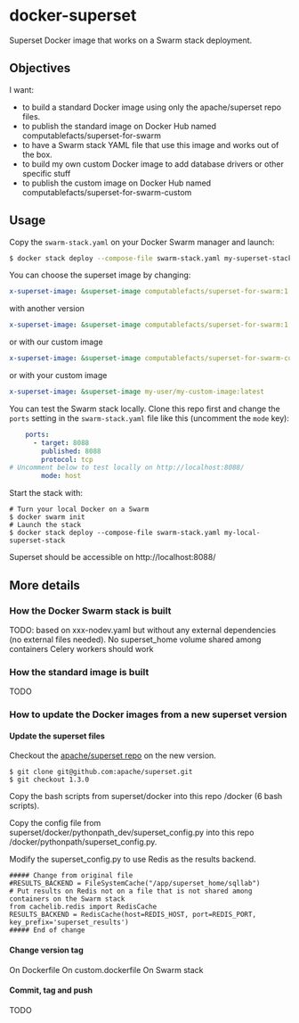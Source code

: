 # docker-superset
Superset Docker image that works on a Swarm stack deployment.

## Objectives 

I want:
* to build a standard Docker image using only the apache/superset repo files.
* to publish the standard image on Docker Hub named computablefacts/superset-for-swarm
* to have a Swarm stack YAML file that use this image and works out of the box.
* to build my own custom Docker image to add database drivers or other specific stuff
* to publish the custom image on Docker Hub named computablefacts/superset-for-swarm-custom

## Usage

Copy the `swarm-stack.yaml` on your Docker Swarm manager and launch:

```bash
$ docker stack deploy --compose-file swarm-stack.yaml my-superset-stack
```

You can choose the superset image by changing:
```yaml
x-superset-image: &superset-image computablefacts/superset-for-swarm:1.3.0
```
with another version
```yaml
x-superset-image: &superset-image computablefacts/superset-for-swarm:1.3.2
```
or with our custom image
```yaml
x-superset-image: &superset-image computablefacts/superset-for-swarm-custom:latest
```
or with your custom image
```yaml
x-superset-image: &superset-image my-user/my-custom-image:latest
```

You can test the Swarm stack locally. Clone this repo first and change the `ports` setting 
in the `swarm-stack.yaml` file like this (uncomment the `mode` key):
```yaml
    ports:
      - target: 8088
        published: 8088
        protocol: tcp
# Uncomment below to test locally on http://localhost:8088/
        mode: host
```
Start the stack with:
```shell
# Turn your local Docker on a Swarm
$ docker swarm init
# Launch the stack
$ docker stack deploy --compose-file swarm-stack.yaml my-local-superset-stack
```

Superset should be accessible on http://localhost:8088/

## More details

### How the Docker Swarm stack is built

TODO: based on xxx-nodev.yaml but without any external dependencies (no external files needed).
No superset_home volume shared among containers
Celery workers should work


### How the standard image is built

TODO

### How to update the Docker images from a new superset version

#### Update the superset files

Checkout the [apache/superset repo](https://github.com/apache/superset) on the new version.

```shell
$ git clone git@github.com:apache/superset.git
$ git checkout 1.3.0
```

Copy the bash scripts from superset/docker into this repo /docker (6 bash scripts).

Copy the config file from superset/docker/pythonpath_dev/superset_config.py into this 
repo /docker/pythonpath/superset_config.py.

Modify the superset_config.py to use Redis as the results backend.

```shell
##### Change from original file
#RESULTS_BACKEND = FileSystemCache("/app/superset_home/sqllab")
# Put results on Redis not on a file that is not shared among containers on the Swarm stack
from cachelib.redis import RedisCache
RESULTS_BACKEND = RedisCache(host=REDIS_HOST, port=REDIS_PORT, key_prefix='superset_results')
##### End of change
```
#### Change version tag

On Dockerfile
On custom.dockerfile
On Swarm stack

#### Commit, tag and push

TODO

